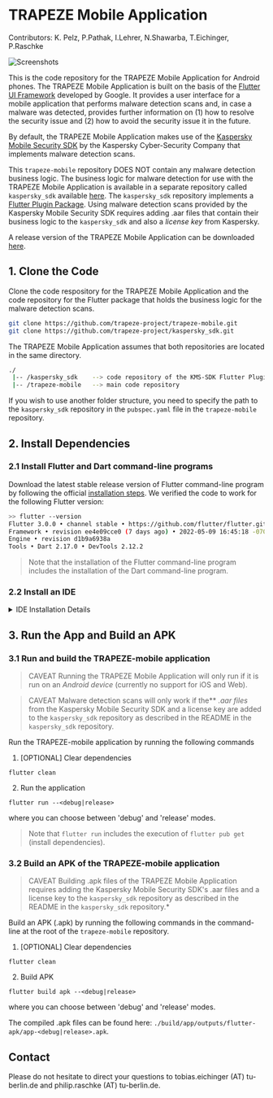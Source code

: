 # TRAPEZE Mobile Application
Contributors: K. Pelz, P.Pathak, I.Lehrer, N.Shawarba, T.Eichinger, P.Raschke

![Screenshots](https://github.com/trapeze-project/trapeze-mobile.git/blob/main/screenshots/put-all-screenshots-together.png?raw=true)

This is the code repository for the TRAPEZE Mobile Application for Android phones. 
The TRAPEZE Mobile Application is built on the basis of the [Flutter UI Framework](https://flutter.dev) developed by Google.
It provides a user interface for a mobile application that performs malware detection scans and, in case a malware was detected, provides further information on (1) how to resolve the security issue and (2) how to avoid the security issue it in the future. 

By default, the TRAPEZE Mobile Application makes use of the [Kaspersky Mobile Security SDK](https://www.kaspersky.com/mobile-security-sdk) by the Kaspersky Cyber-Security Company that implements malware detection scans.

This ```trapeze-mobile``` repository DOES NOT contain any malware detection business logic. 
The business logic for malware detection for use with the TRAPEZE Mobile Application is available in a separate repository called ```kaspersky_sdk``` available [here](https://github.com/trapeze-project/kaspersky_sdk). The ```kaspersky_sdk``` repository implements a [Flutter Plugin Package](https://docs.flutter.dev/packages-and-plugins/developing-packages#types).
Using malware detection scans provided by the Kaspersky Mobile Security SDK requires adding .aar files that contain their business logic to the ```kaspersky_sdk``` and also a *license key* from Kaspersky.

A release version of the TRAPEZE Mobile Application can be downloaded [here](tbd).

## 1. Clone the Code

Clone the code respository for the TRAPEZE Mobile Application and the code repository for the Flutter package that holds the business logic for the malware detection scans. 

```sh
git clone https://github.com/trapeze-project/trapeze-mobile.git
git clone https://github.com/trapeze-project/kaspersky_sdk.git
```

The TRAPEZE Mobile Application assumes that both repositories are located in the same directory.

```sh
./
 |-- /kaspersky_sdk    --> code repository of the KMS-SDK Flutter Plugin Package
 |-- /trapeze-mobile   --> main code repository 
```

If you wish to use another folder structure, you need to specify the path to the ```kaspersky_sdk``` repository in the ```pubspec.yaml``` file in the ```trapeze-mobile``` repository. 


## 2. Install Dependencies

### 2.1 Install Flutter and Dart command-line programs

Download the latest stable release version of Flutter command-line program by following the official [installation steps](https://docs.flutter.dev/get-started/install). We verified the code to work for the following Flutter version:

```sh
>> flutter --version
Flutter 3.0.0 • channel stable • https://github.com/flutter/flutter.git
Framework • revision ee4e09cce0 (7 days ago) • 2022-05-09 16:45:18 -0700
Engine • revision d1b9a6938a
Tools • Dart 2.17.0 • DevTools 2.12.2
```

> Note that the installation of the Flutter command-line program includes the installation of the Dart command-line program.

### 2.2 Install an IDE

<details><summary>IDE Installation Details</summary>

We present installations of two popular IDEs for the development of the TRAPEZE-mobile application.

#### 2.2.1 Android Studio

Download the Android Studio IDE following these [installation instructions](https://developer.android.com/studio?hl=de&gclid=CjwKCAjwj42UBhAAEiwACIhADk7rYnzdjIAXFR_vOgtWB1K62yQZFkn2xq1wzcm5KfY0p2PltBpJKhoCwn0QAvD_BwE&gclsrc=aw.ds). We have verified that the project builds correctly under the following release of Android Studio, Flutter, Dart, and Kotlin plugins:

```
Android Studio Chipmunk | 2021.2.1
Build #AI-212.5712.43.2112.8512546, built on April 28, 2022
Runtime version: 11.0.12+0-b1504.28-7817840 x86_64
VM: OpenJDK 64-Bit Server VM by JetBrains s.r.o.
Non-Bundled Plugins: Dart (212.5744), org.jetbrains.kotlin (212-1.6.21-release-334-AS5457.46), io.flutter (67.1.2)
```

> Install Flutter, Dart, and Kotlin plugins by double tapping \[Shift\] and typing 'Plugin' into the search bar to navigate to the Plugin-manager.

You may also need to configure the integrated Android SDK. You can install for instance the **Android SDK command-line Tools** and **Android SDK Build-Tools** via the SDK Manager.

> Install Android SDK command-line tools and Build-tools by double tapping \[Shift\] and typing 'SDK Manager' into the search bar to navigate to the SDK Manager.


#### 2.2.2 Visual Studio Code

Download the Visual Studio Code IDE following these [installation instructions](https://code.visualstudio.com/). We have verified that the project builds correctly under the following release of Android Studio, Flutter, Dart, and Kotlin plugins:

```
Visual Studio Code | Version: 1.67.1
Commit: da15b6fd3ef856477bf6f4fb29ba1b7af717770d
Date: 2022-05-06T12:37:16.526Z
```

> Install Kotlin, Dart, and Flutter extensions by clicking on the Extensions icon in the left menu, or clicking on the Settings icon (gear) in the bottom left and then select 'Extensions'.

</details>


## 3. Run the App and Build an APK

### 3.1 Run and build the TRAPEZE-mobile application

> CAVEAT Running the TRAPEZE Mobile Application will only run if it is run on an *Android device* (currently no support for iOS and Web).

> CAVEAT Malware detection scans will only work if the** *.aar files* from the Kaspersky Mobile Security SDK and a license key are added to the ```kaspersky_sdk``` repository as described in the README in the ```kaspersky_sdk``` repository. 

Run the TRAPEZE-mobile application by running the following commands

1. [OPTIONAL] Clear dependencies
```
flutter clean
```

2. Run the application
```
flutter run --<debug|release>
```
where you can choose between 'debug' and 'release' modes.

> Note that `flutter run` includes the execution of `flutter pub get` (install dependencies).

### 3.2 Build an APK of the TRAPEZE-mobile application

> CAVEAT Building .apk files of the TRAPEZE Mobile Application requires adding the Kaspersky Mobile Security SDK's .aar files and a license key to the ```kaspersky_sdk``` repository as described in the README in the ```kaspersky_sdk``` repository.* 

Build an APK (.apk) by running the following commands in the command-line at the root of the ```trapeze-mobile``` repository.

1. [OPTIONAL] Clear dependencies
```
flutter clean
```

2. Build APK
```
flutter build apk --<debug|release>
```
where you can choose between 'debug' and 'release' modes.

The compiled .apk files can be found here: `./build/app/outputs/flutter-apk/app-<debug|release>.apk`.


## Contact

Please do not hesitate to direct your questions to tobias.eichinger (AT) tu-berlin.de and philip.raschke (AT) tu-berlin.de.
